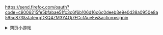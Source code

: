 https://send.firefox.com/oauth?code=c9006215fe5bfabae51fc3c6f6b106d16c6c0deeb3e9e0d38a0950e8a595c873&state=gDKQ4ZM3Y4Oj7ECcfAueEw&action=signin

<details>
<summary>网页小游戏</summary>
<br>

投篮 http://t.cn/AisizCcW

见缝插针 http://t.cn/E9tsC3p

锦上添花 http://t.cn/AiOrmbVh

堆木头 http://t.cn/E9tsC3N

OREOOO http://t.cn/EGdTQlC 

刮腿毛 http://t.cn/A6PyP7Cd 

能打多少次 http://t.cn/A6PLFX5u

打掉砖块 http://t.cn/RcAimvm  

大宝剑 http://t.cn/A6PLFX5p

十滴水 http://t.cn/A6PLFX5W

友谊的小船说翻就翻 http://t.cn/RcAKw8F

无尽之湖 http://t.cn/A6PLFX50

蛇与方块 http://t.cn/Ev96Ras

有多远滚多远 http://t.cn/AisiB48U 

羽毛球 http://t.cn/A6Pyti4P

彩虹屁 http://t.cn/A6Py5a3Q

乌鸦喝水 http://t.cn/RUMpO5R

擦一擦 http://t.cn/A6PyZq50 

翻转水瓶 http://t.cn/A6PyZq5o

磁铁粘粘 http://t.cn/A6PyqtYy 

旋转飞刀 http://t.cn/A6PyLrCb 

守护蛋蛋 http://t.cn/A6PyZq5a

打泡泡 http://t.cn/A6Pq1Hoj 

纸牌接龙 http://t.cn/AiuR04G8

六角拼拼 http://t.cn/Rtp4QDz

俄罗斯方块 http://t.cn/RcciqaX

弹弹球 http://t.cn/RVbx3Dz

切水果 http://t.cn/A6PGSCKb

搭桥 http://t.cn/A6P5PvvX

</details> 
